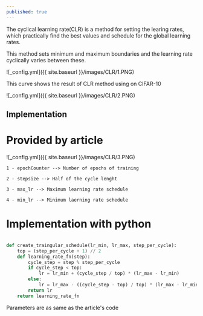 ```yaml
---
published: true
---
```

The cyclical learning rate(CLR) is a method for setting the learing rates, which practically find the best values and schedule for the global learning rates.

This method sets minimum and maximum boundaries and the learning rate cyclically varies between these.

![_config.yml]({{ site.baseurl }}/images/CLR/1.PNG)


This curve shows the result of CLR method using on CIFAR-10

![_config.yml]({{ site.baseurl }}/images/CLR/2.PNG)

## Implementation

# Provided by article

![_config.yml]({{ site.baseurl }}/images/CLR/3.PNG)

    1 - epochCounter --> Number of epochs of training 

    2 - stepsize --> Half of the cycle lenght

	3 - max_lr --> Maximum learning rate schedule
	
    4 - min_lr --> Minimum laerning rate schedule
    
    
# Implementation with python

```python

def create_traingular_schedule(lr_min, lr_max, step_per_cycle):
	top = (step_per_cycle + 1) // 2
    def learning_rate_fn(step):
    	cycle_step = step % step_per_cycle
        if cycle_step < top:
        	lr = lr_min + (cycle_step / top) * (lr_max - lr_min)
        else:
            lr = lr_max - ((cycle_step - top) / top) * (lr_max - lr_min)
        return lr
    return learning_rate_fn
```

Parameters are as same as the article's code
